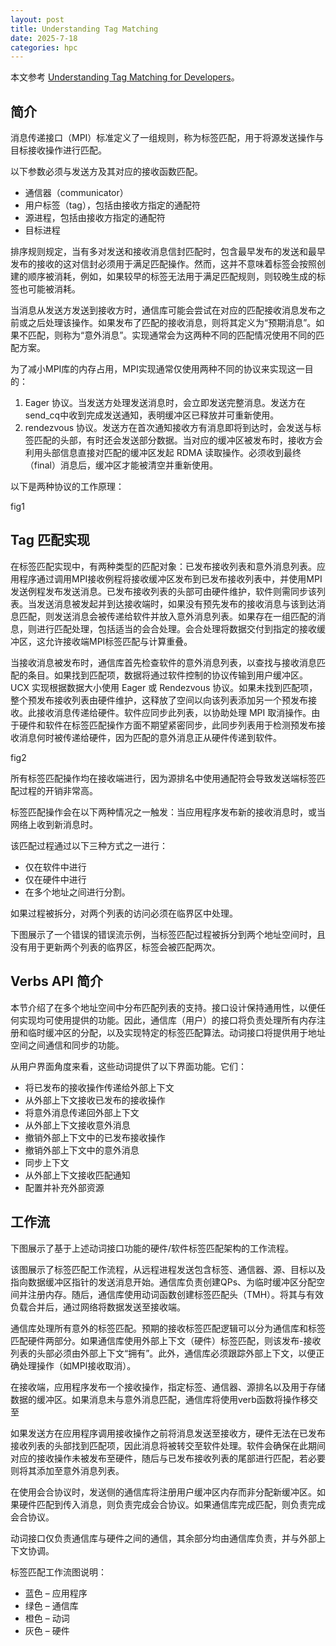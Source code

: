 ```yaml
---
layout: post
title: Understanding Tag Matching
date: 2025-7-18
categories: hpc
---
```


本文参考 [Understanding Tag Matching for Developers](https://enterprise-support.nvidia.com/s/article/understanding-tag-matching-for-developers)。

## 简介

消息传递接口（MPI）标准定义了一组规则，称为标签匹配，用于将源发送操作与目标接收操作进行匹配。

以下参数必须与发送方及其对应的接收函数匹配。

* 通信器（communicator）
* 用户标签（tag），包括由接收方指定的通配符
* 源进程，包括由接收方指定的通配符
* 目标进程

排序规则规定，当有多对发送和接收消息信封匹配时，包含最早发布的发送和最早发布的接收的这对信封必须用于满足匹配操作。然而，这并不意味着标签会按照创建的顺序被消耗，例如，如果较早的标签无法用于满足匹配规则，则较晚生成的标签也可能被消耗。

当消息从发送方发送到接收方时，通信库可能会尝试在对应的匹配接收消息发布之前或之后处理该操作。如果发布了匹配的接收消息，则将其定义为“预期消息”。如果不匹配，则称为“意外消息”。实现通常会为这两种不同的匹配情况使用不同的匹配方案。

为了减小MPI库的内存占用，MPI实现通常仅使用两种不同的协议来实现这一目的：

1. Eager 协议。当发送方处理发送消息时，会立即发送完整消息。发送方在send_cq中收到完成发送通知，表明缓冲区已释放并可重新使用。
2.  rendezvous 协议。发送方在首次通知接收方有消息即将到达时，会发送与标签匹配的头部，有时还会发送部分数据。当对应的缓冲区被发布时，接收方会利用头部信息直接对匹配的缓冲区发起 RDMA 读取操作。必须收到最终（final）消息后，缓冲区才能被清空并重新使用。

以下是两种协议的工作原理：

fig1

## Tag 匹配实现

在标签匹配实现中，有两种类型的匹配对象：已发布接收列表和意外消息列表。应用程序通过调用MPI接收例程将接收缓冲区发布到已发布接收列表中，并使用MPI发送例程发布发送消息。已发布接收列表的头部可由硬件维护，软件则需同步该列表。当发送消息被发起并到达接收端时，如果没有预先发布的接收消息与该到达消息匹配，则发送消息会被传递给软件并放入意外消息列表。如果存在一组匹配的消息，则进行匹配处理，包括适当的会合处理。会合处理将数据交付到指定的接收缓冲区，这允许接收端MPI标签匹配与计算重叠。

当接收消息被发布时，通信库首先检查软件的意外消息列表，以查找与接收消息匹配的条目。如果找到匹配项，数据将通过软件控制的协议传输到用户缓冲区。UCX 实现根据数据大小使用 Eager 或 Rendezvous 协议。如果未找到匹配项，整个预发布接收列表由硬件维护，这释放了空间以向该列表添加另一个预发布接收。此接收消息传递给硬件。软件应同步此列表，以协助处理 MPI 取消操作。由于硬件和软件在标签匹配操作方面不期望紧密同步，此同步列表用于检测预发布接收消息何时被传递给硬件，因为匹配的意外消息正从硬件传递到软件。

fig2

所有标签匹配操作均在接收端进行，因为源排名中使用通配符会导致发送端标签匹配过程的开销非常高。

标签匹配操作会在以下两种情况之一触发：当应用程序发布新的接收消息时，或当网络上收到新消息时。

该匹配过程通过以下三种方式之一进行：

* 仅在软件中进行
* 仅在硬件中进行
* 在多个地址之间进行分割。

如果过程被拆分，对两个列表的访问必须在临界区中处理。

下图展示了一个错误的错误流示例，当标签匹配过程被拆分到两个地址空间时，且没有用于更新两个列表的临界区，标签会被匹配两次。

## Verbs API 简介

本节介绍了在多个地址空间中分布匹配列表的支持。接口设计保持通用性，以便任何实现均可使用提供的功能。因此，通信库（用户）的接口将负责处理所有内存注册和临时缓冲区的分配，以及实现特定的标签匹配算法。动词接口将提供用于地址空间之间通信和同步的功能。

从用户界面角度来看，这些动词提供了以下界面功能。它们：

* 将已发布的接收操作传递给外部上下文
* 从外部上下文接收已发布的接收操作
* 将意外消息传递回外部上下文
* 从外部上下文接收意外消息
* 撤销外部上下文中的已发布接收操作
* 撤销外部上下文中的意外消息
* 同步上下文
* 从外部上下文接收匹配通知
* 配置并补充外部资源

## 工作流

下图展示了基于上述动词接口功能的硬件/软件标签匹配架构的工作流程。

该图展示了标签匹配工作流程，从远程进程发送包含标签、通信器、源、目标以及指向数据缓冲区指针的发送消息开始。通信库负责创建QPs、为临时缓冲区分配空间并注册内存。随后，通信库使用动词函数创建标签匹配头（TMH）。将其与有效负载合并后，通过网络将数据发送至接收端。

通信库处理所有意外的标签匹配。预期的接收标签匹配逻辑可以分为通信库和标签匹配硬件两部分。如果通信库使用外部上下文（硬件）标签匹配，则该发布-接收列表的头部必须由外部上下文“拥有”。此外，通信库必须跟踪外部上下文，以便正确处理操作（如MPI接收取消）。

在接收端，应用程序发布一个接收操作，指定标签、通信器、源排名以及用于存储数据的缓冲区。如果消息未与意外消息匹配，通信库将使用verb函数将操作移交至

如果发送方在应用程序调用接收操作之前将消息发送至接收方，硬件无法在已发布接收列表的头部找到匹配项，因此消息将被转交至软件处理。软件会确保在此期间对应的接收操作未被发布至硬件，随后与已发布接收列表的尾部进行匹配，若必要则将其添加至意外消息列表。

在使用会合协议时，发送侧的通信库将注册用户缓冲区内存而非分配新缓冲区。如果硬件匹配到传入消息，则负责完成会合协议。如果通信库完成匹配，则负责完成会合协议。

动词接口仅负责通信库与硬件之间的通信，其余部分均由通信库负责，并与外部上下文协调。

标签匹配工作流图说明：

* 蓝色 – 应用程序
* 绿色 – 通信库
* 橙色 – 动词
* 灰色 – 硬件
